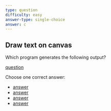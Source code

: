 ```yaml
---
type: question
difficulty: easy
answer-type: single-choice
answer: c
---
```


## Draw text on canvas

Which program generates the following output?

[question](plain/c.evy "evy:svg")

Choose one correct answer:

- [answer](plain/a.evy "evy:source")
- [answer](plain/b.evy "evy:source")
- [answer](plain/c.evy "evy:source")
- [answer](plain/d.evy "evy:source")
